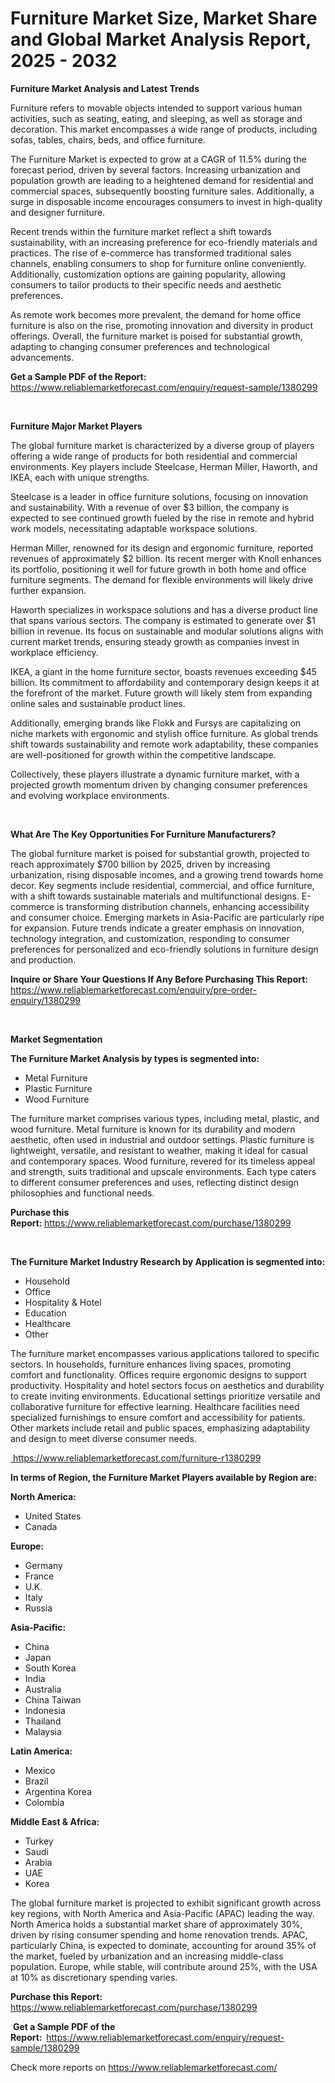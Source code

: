 <p><h1>Furniture Market Size, Market Share and Global Market Analysis Report, 2025 - 2032</h1></p><p><strong>Furniture Market Analysis and Latest Trends</strong></p>
<p><p>Furniture refers to movable objects intended to support various human activities, such as seating, eating, and sleeping, as well as storage and decoration. This market encompasses a wide range of products, including sofas, tables, chairs, beds, and office furniture.</p><p>The Furniture Market is expected to grow at a CAGR of 11.5% during the forecast period, driven by several factors. Increasing urbanization and population growth are leading to a heightened demand for residential and commercial spaces, subsequently boosting furniture sales. Additionally, a surge in disposable income encourages consumers to invest in high-quality and designer furniture.</p><p>Recent trends within the furniture market reflect a shift towards sustainability, with an increasing preference for eco-friendly materials and practices. The rise of e-commerce has transformed traditional sales channels, enabling consumers to shop for furniture online conveniently. Additionally, customization options are gaining popularity, allowing consumers to tailor products to their specific needs and aesthetic preferences.</p><p>As remote work becomes more prevalent, the demand for home office furniture is also on the rise, promoting innovation and diversity in product offerings. Overall, the furniture market is poised for substantial growth, adapting to changing consumer preferences and technological advancements.</p></p>
<p><strong>Get a Sample PDF of the Report:&nbsp;</strong> <a href="https://www.reliablemarketforecast.com/enquiry/request-sample/1380299?utm_campaign=2314&utm_medium=2&utm_source=Github&utm_content=ia&utm_term=05042025&utm_id=furniture">https://www.reliablemarketforecast.com/enquiry/request-sample/1380299</a></p>
<p>&nbsp;</p>
<p><strong>Furniture Major Market Players</strong></p>
<p><p>The global furniture market is characterized by a diverse group of players offering a wide range of products for both residential and commercial environments. Key players include Steelcase, Herman Miller, Haworth, and IKEA, each with unique strengths.</p><p>Steelcase is a leader in office furniture solutions, focusing on innovation and sustainability. With a revenue of over $3 billion, the company is expected to see continued growth fueled by the rise in remote and hybrid work models, necessitating adaptable workspace solutions.</p><p>Herman Miller, renowned for its design and ergonomic furniture, reported revenues of approximately $2 billion. Its recent merger with Knoll enhances its portfolio, positioning it well for future growth in both home and office furniture segments. The demand for flexible environments will likely drive further expansion.</p><p>Haworth specializes in workspace solutions and has a diverse product line that spans various sectors. The company is estimated to generate over $1 billion in revenue. Its focus on sustainable and modular solutions aligns with current market trends, ensuring steady growth as companies invest in workplace efficiency.</p><p>IKEA, a giant in the home furniture sector, boasts revenues exceeding $45 billion. Its commitment to affordability and contemporary design keeps it at the forefront of the market. Future growth will likely stem from expanding online sales and sustainable product lines.</p><p>Additionally, emerging brands like Flokk and Fursys are capitalizing on niche markets with ergonomic and stylish office furniture. As global trends shift towards sustainability and remote work adaptability, these companies are well-positioned for growth within the competitive landscape.</p><p>Collectively, these players illustrate a dynamic furniture market, with a projected growth momentum driven by changing consumer preferences and evolving workplace environments.</p></p>
<p>&nbsp;</p>
<p><strong>What Are The Key Opportunities For Furniture Manufacturers?</strong></p>
<p><p>The global furniture market is poised for substantial growth, projected to reach approximately $700 billion by 2025, driven by increasing urbanization, rising disposable incomes, and a growing trend towards home decor. Key segments include residential, commercial, and office furniture, with a shift towards sustainable materials and multifunctional designs. E-commerce is transforming distribution channels, enhancing accessibility and consumer choice. Emerging markets in Asia-Pacific are particularly ripe for expansion. Future trends indicate a greater emphasis on innovation, technology integration, and customization, responding to consumer preferences for personalized and eco-friendly solutions in furniture design and production.</p></p>
<p><strong>Inquire or Share Your Questions If Any Before Purchasing This Report:</strong> <a href="https://www.reliablemarketforecast.com/enquiry/pre-order-enquiry/1380299?utm_campaign=2314&utm_medium=2&utm_source=Github&utm_content=ia&utm_term=05042025&utm_id=furniture">https://www.reliablemarketforecast.com/enquiry/pre-order-enquiry/1380299</a></p>
<p>&nbsp;</p>
<p><strong>Market Segmentation</strong></p>
<p><strong>The Furniture Market Analysis by types is segmented into:</strong></p>
<p><ul><li>Metal Furniture</li><li>Plastic Furniture</li><li>Wood Furniture</li></ul></p>
<p><p>The furniture market comprises various types, including metal, plastic, and wood furniture. Metal furniture is known for its durability and modern aesthetic, often used in industrial and outdoor settings. Plastic furniture is lightweight, versatile, and resistant to weather, making it ideal for casual and contemporary spaces. Wood furniture, revered for its timeless appeal and strength, suits traditional and upscale environments. Each type caters to different consumer preferences and uses, reflecting distinct design philosophies and functional needs.</p></p>
<p><strong>Purchase this Report:&nbsp;</strong><a href="https://www.reliablemarketforecast.com/purchase/1380299?utm_campaign=2314&utm_medium=2&utm_source=Github&utm_content=ia&utm_term=05042025&utm_id=furniture">https://www.reliablemarketforecast.com/purchase/1380299</a></p>
<p>&nbsp;</p>
<p><strong>The Furniture Market Industry Research by Application is segmented into:</strong></p>
<p><ul><li>Household</li><li>Office</li><li>Hospitality & Hotel</li><li>Education</li><li>Healthcare</li><li>Other</li></ul></p>
<p><p>The furniture market encompasses various applications tailored to specific sectors. In households, furniture enhances living spaces, promoting comfort and functionality. Offices require ergonomic designs to support productivity. Hospitality and hotel sectors focus on aesthetics and durability to create inviting environments. Educational settings prioritize versatile and collaborative furniture for effective learning. Healthcare facilities need specialized furnishings to ensure comfort and accessibility for patients. Other markets include retail and public spaces, emphasizing adaptability and design to meet diverse consumer needs.</p></p>
<p><a href="https://www.reliablemarketforecast.com/furniture-r1380299?utm_campaign=2314&utm_medium=2&utm_source=Github&utm_content=ia&utm_term=05042025&utm_id=furniture">&nbsp;https://www.reliablemarketforecast.com/furniture-r1380299</a></p>
<p><strong>In terms of Region, the Furniture Market Players available by Region are:</strong></p>
<p>
    <p> <strong> North America: </strong>
        <ul>
            <li>United States</li>
            <li>Canada</li>
        </ul>
        </p> 
    <p> <strong> Europe: </strong>
        <ul>
            <li>Germany</li>
            <li>France</li>
            <li>U.K.</li>
            <li>Italy</li>
            <li>Russia</li>
        </ul>
        </p> 
    <p> <strong> Asia-Pacific: </strong>
        <ul>
            <li>China</li>
            <li>Japan</li>
            <li>South Korea</li>
            <li>India</li>
            <li>Australia</li>
            <li>China Taiwan</li>
            <li>Indonesia</li>
            <li>Thailand</li>
            <li>Malaysia</li>
        </ul>
        </p> 
    <p> <strong> Latin America: </strong>
        <ul>
            <li>Mexico</li>
            <li>Brazil</li>
            <li>Argentina Korea</li>
            <li>Colombia</li>
        </ul>
        </p> 
    <p> <strong> Middle East & Africa: </strong>
        <ul>
            <li>Turkey</li>
            <li>Saudi</li>
            <li>Arabia</li>
            <li>UAE</li>
            <li>Korea</li>
        </ul>
    </p>
    </p>
<p><p>The global furniture market is projected to exhibit significant growth across key regions, with North America and Asia-Pacific (APAC) leading the way. North America holds a substantial market share of approximately 30%, driven by rising consumer spending and home renovation trends. APAC, particularly China, is expected to dominate, accounting for around 35% of the market, fueled by urbanization and an increasing middle-class population. Europe, while stable, will contribute around 25%, with the USA at 10% as discretionary spending varies.</p></p>
<p><strong>Purchase this Report: </strong><a href="https://www.reliablemarketforecast.com/purchase/1380299?utm_campaign=2314&utm_medium=2&utm_source=Github&utm_content=ia&utm_term=05042025&utm_id=furniture">https://www.reliablemarketforecast.com/purchase/1380299</a></p>
<p>&nbsp;<strong>Get a Sample PDF of the Report:&nbsp;&nbsp;</strong><a href="https://www.reliablemarketforecast.com/enquiry/request-sample/1380299?utm_campaign=2314&utm_medium=2&utm_source=Github&utm_content=ia&utm_term=05042025&utm_id=furniture">https://www.reliablemarketforecast.com/enquiry/request-sample/1380299</a></p>
<p><strong></strong></p>
<p>Check more reports on <a href="https://www.reliablemarketforecast.com/?utm_campaign=2314&utm_medium=2&utm_source=Github&utm_content=ia&utm_term=05042025&utm_id=furniture">https://www.reliablemarketforecast.com/</a></p>